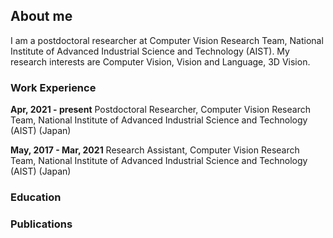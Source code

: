 ## About me

I am a postdoctoral researcher at Computer Vision Research Team, National Institute of Advanced Industrial Science and Technology (AIST). My research interests are Computer Vision, Vision and Language, 3D Vision.

### Work Experience
**Apr, 2021 - present** Postdoctoral Researcher, Computer Vision Research Team, National Institute of Advanced Industrial Science and Technology (AIST) (Japan) 

**May, 2017 - Mar, 2021** Research Assistant, Computer Vision Research Team, National Institute of Advanced Industrial Science and Technology (AIST) (Japan) 

### Education


### Publications



